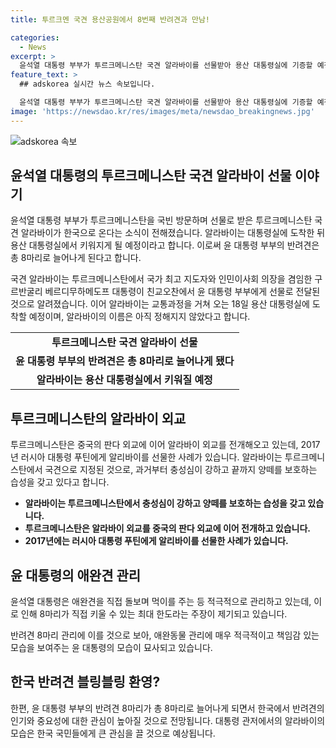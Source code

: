 ```yaml
---
title: 투르크멘 국견 용산공원에서 8번째 반려견과 만남!

categories:
  - News
excerpt: >
  윤석열 대통령 부부가 투르크메니스탄 국견 알라바이를 선물받아 용산 대통령실에 기증할 예정이다. 이로써 대통령의 반려견은 8마리로 늘어나게 되었으며, 알라바이는 한국에 도착한 후에 용산 잔디밭에서 뛰어놀게 된다. 윤 대통령은 카자흐스탄에서도 국견을 소개받았지만 받지는 않았으며, 대통령실은 "대통령이 직접 강아지 먹이를 만들어서 주기 때문에 무한정 여러 마리를 키울 수는 없다"고 설명했다. 투르크메니스탄은 알라바이 외교를 펼치며, 과거부터 충성심이 강하고 양떼를 지키는 습성이 있는 알라바이를 국견으로 지정했다.
feature_text: >
  ## adskorea 실시간 뉴스 속보입니다.

  윤석열 대통령 부부가 투르크메니스탄 국견 알라바이를 선물받아 용산 대통령실에 기증할 예정이다. 이로써 대통령의 반려견은 8마리로 늘어나게 되었으며, 알라바이는 한국에 도착한 후에 용산 잔디밭에서 뛰어놀게 된다. 윤 대통령은 카자흐스탄에서도 국견을 소개받았지만 받지는 않았으며, 대통령실은 "대통령이 직접 강아지 먹이를 만들어서 주기 때문에 무한정 여러 마리를 키울 수는 없다"고 설명했다. 투르크메니스탄은 알라바이 외교를 펼치며, 과거부터 충성심이 강하고 양떼를 지키는 습성이 있는 알라바이를 국견으로 지정했다.
image: 'https://newsdao.kr/res/images/meta/newsdao_breakingnews.jpg'
---
```


<p><img src="https://newsdao.kr/res/images/meta/newsdao_breakingnews.jpg" alt="adskorea 속보" /></p>

<h2 data-ke-size="size26">윤석열 대통령의 투르크메니스탄 국견 알라바이 선물 이야기</h2>

<p data-ke-size="size16">윤석열 대통령 부부가 투르크메니스탄을 국빈 방문하며 선물로 받은 투르크메니스탄 국견 알라바이가 한국으로 온다는 소식이 전해졌습니다. 알라바이는 대통령실에 도착한 뒤 용산 대통령실에서 키워지게 될 예정이라고 합니다. 이로써 윤 대통령 부부의 반려견은 총 8마리로 늘어나게 된다고 합니다.</p>

<p data-ke-size="size16">국견 알라바이는 투르크메니스탄에서 국가 최고 지도자와 인민이사회 의장을 겸임한 구르반굴리 베르디무하메도프 대통령이 친교오찬에서 윤 대통령 부부에게 선물로 전달된 것으로 알려졌습니다. 이어 알라바이는 교통과정을 거쳐 오는 18일 용산 대통령실에 도착할 예정이며, 알라바이의 이름은 아직 정해지지 않았다고 합니다.</p>

<table>
  <tr>
    <td style="text-align: center; height: 17px;"><b>투르크메니스탄 국견 알라바이 선물</b></td>
  </tr>
  <tr>
    <td style="text-align: center; height: 17px;"><b>윤 대통령 부부의 반려견은 총 8마리로 늘어나게 됐다</b></td>
  </tr>
  <tr>
    <td style="text-align: center; height: 17px;"><b>알라바이는 용산 대통령실에서 키워질 예정</b></td>
  </tr>
</table>

<h2 data-ke-size="size26">투르크메니스탄의 알라바이 외교</h2>

<p data-ke-size="size16">투르크메니스탄은 중국의 판다 외교에 이어 알라바이 외교를 전개해오고 있는데, 2017년 러시아 대통령 푸틴에게 알리바이를 선물한 사례가 있습니다. 알라바이는 투르크메니스탄에서 국견으로 지정된 것으로, 과거부터 충성심이 강하고 끝까지 양떼를 보호하는 습성을 갖고 있다고 합니다.</p>

<ul>
  <li><b>알라바이는 투르크메니스탄에서 충성심이 강하고 양떼를 보호하는 습성을 갖고 있습니다.</b></li>
  <li><b>투르크메니스탄은 알라바이 외교를 중국의 판다 외교에 이어 전개하고 있습니다.</b></li>
  <li><b>2017년에는 러시아 대통령 푸틴에게 알리바이를 선물한 사례가 있습니다.</b></li>
</ul>

<h2 data-ke-size="size26">윤 대통령의 애완견 관리</h2>

<p data-ke-size="size16">윤석열 대통령은 애완견을 직접 돌보며 먹이를 주는 등 적극적으로 관리하고 있는데, 이로 인해 8마리가 직접 키울 수 있는 최대 한도라는 주장이 제기되고 있습니다.</p>

<p data-ke-size="size16">반려견 8마리 관리에 이를 것으로 보아, 애완동물 관리에 매우 적극적이고 책임감 있는 모습을 보여주는 윤 대통령의 모습이 묘사되고 있습니다.</p>

<h2 data-ke-size="size26">한국 반려견 블링블링 환영?</h2>

<p data-ke-size="size16">한편, 윤 대통령 부부의 반려견 8마리가 총 8마리로 늘어나게 되면서 한국에서 반려견의 인기와 중요성에 대한 관심이 높아질 것으로 전망됩니다. 대통령 관저에서의 알라바이의 모습은 한국 국민들에게 큰 관심을 끌 것으로 예상됩니다.</p>

